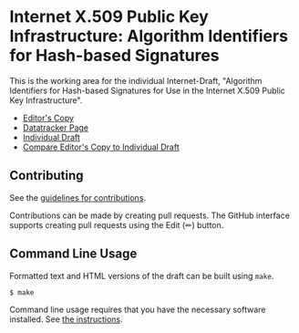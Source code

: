 # Internet X.509 Public Key Infrastructure: Algorithm Identifiers for Hash-based Signatures

This is the working area for the individual Internet-Draft, "Algorithm Identifiers for Hash-based Signatures for Use in the Internet X.509 Public Key Infrastructure".

* [Editor's Copy](https://x509-hbs.github.io/draft-gazdag-x509-hash-sigs/#go.draft-gazdag-x509-hash-sigs.html)
* [Datatracker Page](https://datatracker.ietf.org/doc/draft-gazdag-x509-hash-sigs)
* [Individual Draft](https://datatracker.ietf.org/doc/html/draft-gazdag-x509-hash-sigs)
* [Compare Editor's Copy to Individual Draft](https://x509-hbs.github.io/draft-gazdag-x509-hash-sigs/#go.draft-gazdag-x509-hash-sigs.diff)


## Contributing

See the
[guidelines for contributions](https://github.com/x509-hbs/draft-gazdag-x509-hash-sigs/blob//CONTRIBUTING.md).

Contributions can be made by creating pull requests.
The GitHub interface supports creating pull requests using the Edit (✏) button.


## Command Line Usage

Formatted text and HTML versions of the draft can be built using `make`.

```sh
$ make
```

Command line usage requires that you have the necessary software installed.  See
[the instructions](https://github.com/martinthomson/i-d-template/blob/main/doc/SETUP.md).

